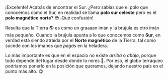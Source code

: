 ¡Excelente! Acabás de encontrar el Sur. ¿Pero sabías que el polo que conocemos como el Sur, en realidad se llama **polo sur celeste** pero es el **polo magnético norte**? :flushed: ¡Qué confusión! 

Resulta que la Tierra :earth_americas: es como un graaaan imán y la brújula es otro imán más pequeño. Cuando la brújula apunta a lo que conocemos como **Sur**, en verdad está siendo atraída por el **Norte magnético** de la Tierra, tal como sucede con los imanes que _pegás_ en la heladera. 

Lo más importante es que en el espacio no existe _arriba_ o _abajo_, porque todo depende del lugar desde dónde lo mires :eyes:. Por eso, el globo terráqueo podríamos ponerlo en la posición que queramos, dejando nuestro país en el punto más alto. :yum: